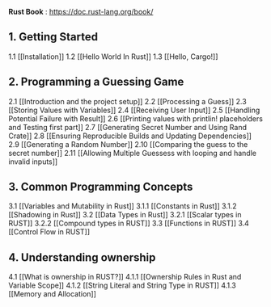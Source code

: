 **Rust Book** : https://doc.rust-lang.org/book/

## 1. Getting Started 

1.1 [[Installation]]
1.2 [[Hello World In Rust]]
1.3 [[Hello, Cargo!]]

## 2. Programming a Guessing Game

2.1 [[Introduction and the project setup]]
2.2 [[Processing a Guess]]
2.3 [[Storing Values with Variables]]
2.4 [[Receiving User Input]]
2.5 [[Handling Potential Failure with Result]]
2.6 [[Printing values with printlin! placeholders and Testing first part]]
2.7 [[Generating Secret Number and Using Rand Crate]]
2.8 [[Ensuring Reproducible Builds and Updating Dependencies]]
2.9 [[Generating a Random Number]]
2.10 [[Comparing the guess to the secret number]]
2.11 [[Allowing Multiple Guessess with looping and handle invalid inputs]]

## 3. Common Programming Concepts

3.1 [[Variables and Mutability in Rust]]
	3.1.1 [[Constants in Rust]]
	3.1.2 [[Shadowing in Rust]]
3.2 [[Data Types in Rust]]
	3.2.1 [[Scalar types in RUST]]
	3.2.2 [[Compound types in RUST]]
3.3 [[Functions in RUST]]
3.4 [[Control Flow in RUST]]

## 4. Understanding ownership

4.1 [[What is ownership in RUST?]]
	4.1.1 [[Ownership Rules in Rust and Variable Scope]]
	4.1.2 [[String Literal and String Type in RUST]]
	4.1.3 [[Memory and Allocation]]
	
